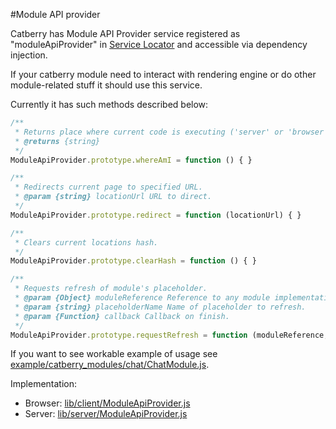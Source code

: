 #Module API provider

Catberry has Module API Provider service registered as "moduleApiProvider" in [Service Locator](../service-locator.md) and accessible via dependency injection.

If your catberry module need to interact with rendering engine or do other module-related stuff it should use this service.

Currently it has such methods described below:

```javascript
/**
 * Returns place where current code is executing ('server' or 'browser').
 * @returns {string}
 */
ModuleApiProvider.prototype.whereAmI = function () { }

/**
 * Redirects current page to specified URL.
 * @param {string} locationUrl URL to direct.
 */
ModuleApiProvider.prototype.redirect = function (locationUrl) { }

/**
 * Clears current locations hash.
 */
ModuleApiProvider.prototype.clearHash = function () { }

/**
 * Requests refresh of module's placeholder.
 * @param {Object} moduleReference Reference to any module implementation.
 * @param {string} placeholderName Name of placeholder to refresh.
 * @param {Function} callback Callback on finish.
 */
ModuleApiProvider.prototype.requestRefresh = function (moduleReference, placeholderName, callback) { }
```

If you want to see workable example of usage see [example/catberry_modules/chat/ChatModule.js](../../example/catberry_modules/chat/ChatModule.js).

Implementation:

* Browser: [lib/client/ModuleApiProvider.js](../../lib/client/ModuleApiProvider.js)
* Server: [lib/server/ModuleApiProvider.js](../../lib/server/ModuleApiProvider.js)